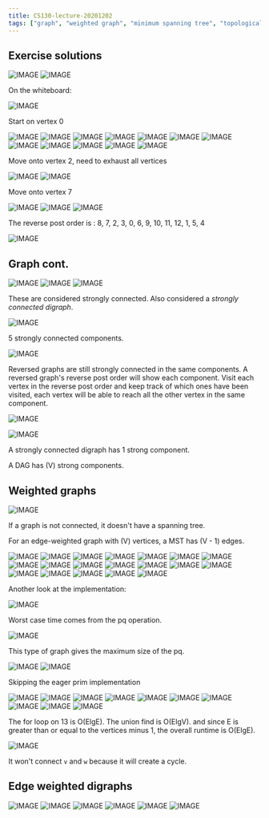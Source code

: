 ```yaml
---
title: CS130-lecture-20201202
tags: ["graph", "weighted graph", "minimum spanning tree", "topological sort", "edge weighted digraph", "kosaraju's algorithm", "prim's algorithm", "kruskal's algorithm"]
---
```


## Exercise solutions

![IMAGE](/notes/D3D28CC731F0F0845F072469AC7BAABC.jpg)
![IMAGE](/notes/F2B9752885D6219D5289A0EB1C7260B1.jpg)

On the whiteboard:

![IMAGE](/notes/EDC7C9DC9E09272F07A21D7D76B60ACA.jpg)

Start on vertex 0

![IMAGE](/notes/090E2D9FAAE8BB3C5BD71F5C4B6AC300.jpg)
![IMAGE](/notes/028F3CAF1924758810A752964EC6C9DB.jpg)
![IMAGE](/notes/26A1CBC3A9C108CA6A291ABE4ED3052F.jpg)
![IMAGE](/notes/216E82B6E1F8CFC6E821CEADE0DF3D08.jpg)
![IMAGE](/notes/50E833623133AC9AFC2A629996883D00.jpg)
![IMAGE](/notes/8BEA57D60047F2E9E4AB738284D6A53E.jpg)
![IMAGE](/notes/EFAA484ED10F27078F55EC8D9CDF7BA9.jpg)
![IMAGE](/notes/51294853AF0A044230C8BE53BA7D6FB5.jpg)
![IMAGE](/notes/C59F3222AF9B9DE95B666E9F086A5C76.jpg)
![IMAGE](/notes/B86ECA711E55F54F3D8E66E74B1FE8CA.jpg)
![IMAGE](/notes/7FCD232C464D2286562A1070645AAC62.jpg)
![IMAGE](/notes/D153693295D2313D13569C4C1ECDAF09.jpg)

Move onto vertex 2, need to exhaust all vertices

![IMAGE](/notes/05C8BF5C4D705A89FC9FC908B0656294.jpg)
![IMAGE](/notes/F4F8685503B6BBC1FA748B5F7036CF55.jpg)

Move onto vertex 7

![IMAGE](/notes/E3E60E9076F2A67A7546BE548BC2D4D0.jpg)
![IMAGE](/notes/B7E433F4BB68F4216C9C90CA8411D30A.jpg)
![IMAGE](/notes/B9BB249A077077384C01C72E6E01827E.jpg)

The reverse post order is : 8, 7, 2, 3, 0, 6, 9, 10, 11, 12, 1, 5, 4

![IMAGE](/notes/E9993D87D6C7A936B243D33E43DD395D.jpg)

## Graph cont.

![IMAGE](/notes/B684EE5A1E4A34CD274E2B72C3A4E1B5.jpg)
![IMAGE](/notes/1FB0734FDC24B2A369E48D10D1BFDAC1.jpg)
![IMAGE](/notes/E47F0690D6F11E71F5DA7FD344853ECE.jpg)

These are considered strongly connected. Also considered a _strongly connected digraph_.

![IMAGE](/notes/A2EB6CB12FB57EF9892BAB9396E69520.jpg)

5 strongly connected components.

![IMAGE](/notes/9BCD05BE65127C7B4B1AD0374A59B317.jpg)

Reversed graphs are still strongly connected in the same components. A reversed graph's reverse post order will show each component. Visit each vertex in the reverse post order and keep track of which ones have been visited, each vertex will be able to reach all the other vertex in the same component.

![IMAGE](/notes/7DE93FF5EE44B259EE7644DFD1EA885D.jpg)

![IMAGE](/notes/A8E866B85F8BE3B9D71BEA4AD054220A.jpg)

A strongly connected digraph has 1 strong component.

A DAG has \(V\) strong components.

## Weighted graphs

![IMAGE](/notes/41C999533FBE7410EDA7F70A2940CB5A.jpg)

If a graph is not connected, it doesn't have a spanning tree.

For an edge-weighted graph with \(V\) vertices, a MST has \(V - 1\) edges.

![IMAGE](/notes/E3A7F340410DC37C0BEA7842A3123119.jpg)
![IMAGE](/notes/063E5F83362C10DB30A060D1F1D90BD0.jpg)
![IMAGE](/notes/C6C0520E430B3E316F9F2DF6A32DF72A.jpg)
![IMAGE](/notes/43F036EA7843728F922DA326B3940371.jpg)
![IMAGE](/notes/9E5CDB16C784D3D02F4E5B844B0D8D57.jpg)
![IMAGE](/notes/1BE18E79AD4F6F7EFC5B220B5C984DE8.jpg)
![IMAGE](/notes/85FC4966DE6A794EF897DCC5389DA1DE.jpg)
![IMAGE](/notes/D7E88E68F63672509AA2CB7EC013ADFC.jpg)
![IMAGE](/notes/262D42DC337DB2C85CD0FDF473B6879B.jpg)
![IMAGE](/notes/F6B4328B82EEAEE43ED7E5D90C0BFD4A.jpg)
![IMAGE](/notes/C01159ABF21D3A85A68956B528337764.jpg)
![IMAGE](/notes/29798ED0E694DEB83CB602A5B045D5E3.jpg)
![IMAGE](/notes/258D5E49FAE6752D82CE8881491DA81B.jpg)
![IMAGE](/notes/7BBBBB92CCF5EB9868B230081C30DE2F.jpg)
![IMAGE](/notes/3DEB49A7ED5384DEC76D109BB8D25225.jpg)
![IMAGE](/notes/9A3203DD88AC8752FB751A6B9DE9DE96.jpg)
![IMAGE](/notes/40CB16A03658B9CBFC1B34EA68A61358.jpg)
![IMAGE](/notes/D7A198DC0BA08914ECEC345B12658037.jpg)
![IMAGE](/notes/D79F405890FFF7D15EA1083A1C6457EF.jpg)

Another look at the implementation:

![IMAGE](/notes/BF6FAC7C86CB58EF33E1BA402BA686D1.jpg)

Worst case time comes from the pq operation.

![IMAGE](/notes/27E2CF2611046F8B673387262BDC136A.jpg)

This type of graph gives the maximum size of the pq.

![IMAGE](/notes/995CCAB2EF1B944BB72E5E215E8083A1.jpg)
![IMAGE](/notes/3962BC8B10192C47EACBFA3C910AD8B7.jpg)

Skipping the eager prim implementation

![IMAGE](/notes/8B6F50965081FFA866DD5821CBDB4EB4.jpg)
![IMAGE](/notes/1E7E0A8C3F984D3327B4554A10161CA9.jpg)
![IMAGE](/notes/D0BD283AE06A3ECA3B9A5956340E2E7D.jpg)
![IMAGE](/notes/69720CF95384FC7D26CA1B8909CA6BA0.jpg)
![IMAGE](/notes/5E40FF0ABB94633C9F56711A97ACB1AF.jpg)
![IMAGE](/notes/760A311FD46218E883D353628246705B.jpg)
![IMAGE](/notes/40AA8BFC84A0147896AC8DB33CB164F4.jpg)
![IMAGE](/notes/3BCCD1340C64885184363C1A92D12A77.jpg)
![IMAGE](/notes/C2F8E48469E0653755E271C8BFCB78E3.jpg)
![IMAGE](/notes/785D1F56537CCD53D96F3EA15605FDDF.jpg)

The for loop on 13 is O(ElgE). The union find is O(ElgV). and since E is greater than or equal to the vertices minus 1, the overall runtime is O(ElgE).

![IMAGE](/notes/9A0C7BB54A913CC17D69DF0B6D461A56.jpg)

It won't connect `v` and `w` because it will create a cycle.

## Edge weighted digraphs

![IMAGE](/notes/B850102CA35D662ACCBDFE67510BDD2E.jpg)
![IMAGE](/notes/A7508296FC4690BBE4B9E11FB085BC59.jpg)
![IMAGE](/notes/9E29DF15969B0AABE4D0CC4AFF8EE766.jpg)
![IMAGE](/notes/3FA70DFEA67307ED7025EA77DB8AF8FE.jpg)
![IMAGE](/notes/2E464C7F329A384FAEF27BF6AD5874F0.jpg)
![IMAGE](/notes/DA1C7F8F9C4A8C9BF6E85694C820A6AE.jpg)
